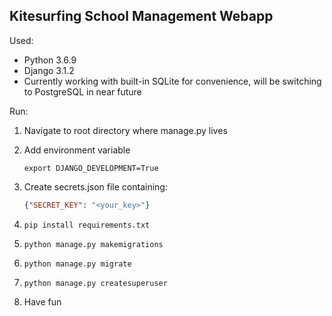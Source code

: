 ## Kitesurfing School Management Webapp


Used:
* Python 3.6.9
* Django 3.1.2
* Currently working with built-in SQLite for convenience, will be switching to PostgreSQL in near future

Run:


1. Navigate to root directory where manage.py lives
2. Add environment variable

    ``` export DJANGO_DEVELOPMENT=True ```

4. Create secrets.json file containing:

    ```json
    {"SECRET_KEY": "<your_key>"}
    ```
    
4. ``` pip install requirements.txt ```
5. ``` python manage.py makemigrations ```
6. ``` python manage.py migrate ```
7. ``` python manage.py createsuperuser ```
8. Have fun
